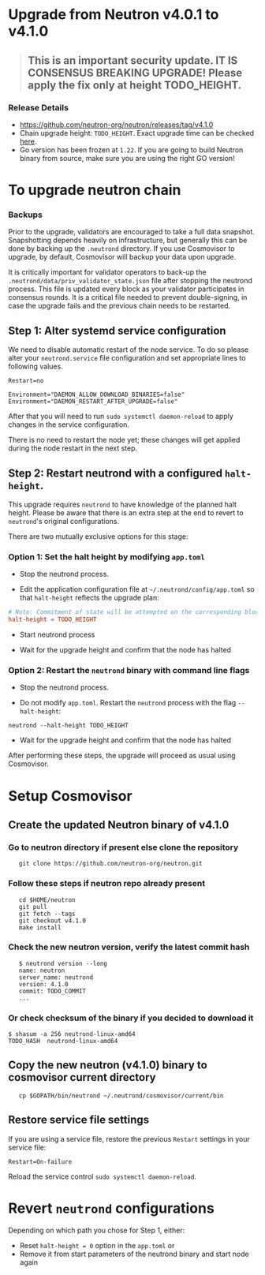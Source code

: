 # Upgrade from Neutron v4.0.1 to v4.1.0

> ## This is an important security update. IT IS CONSENSUS BREAKING UPGRADE! Please apply the fix only at height TODO_HEIGHT.

### Release Details
* https://github.com/neutron-org/neutron/releases/tag/v4.1.0
* Chain upgrade height: `TODO_HEIGHT`. Exact upgrade time can be checked [here](https://www.mintscan.io/neutron/block/TODO_HEIGHT).
* Go version has been frozen at `1.22`. If you are going to build Neutron binary from source, make sure you are using the right GO version!

# To upgrade neutron chain

### Backups

Prior to the upgrade, validators are encouraged to take a full data snapshot. Snapshotting depends heavily on infrastructure, but generally this can be done by backing up the `.neutrond` directory.
If you use Cosmovisor to upgrade, by default, Cosmovisor will backup your data upon upgrade.

It is critically important for validator operators to back-up the `.neutrond/data/priv_validator_state.json` file after stopping the neutrond process. This file is updated every block as your validator participates in consensus rounds. It is a critical file needed to prevent double-signing, in case the upgrade fails and the previous chain needs to be restarted.

## Step 1: Alter systemd service configuration

We need to disable automatic restart of the node service. To do so please alter your `neutrond.service` file configuration and set appropriate lines to following values.

```
Restart=no 

Environment="DAEMON_ALLOW_DOWNLOAD_BINARIES=false"
Environment="DAEMON_RESTART_AFTER_UPGRADE=false"
```

After that you will need to run `sudo systemctl daemon-reload` to apply changes in the service configuration.

There is no need to restart the node yet; these changes will get applied during the node restart in the next step.

## Step 2: Restart neutrond with a configured `halt-height`.

This upgrade requires `neutrond` to have knowledge of the planned halt height. Please be aware that there is an extra step at the end to revert to `neutrond`'s original configurations.

There are two mutually exclusive options for this stage:

### Option 1: Set the halt height by modifying `app.toml`

* Stop the neutrond process.

* Edit the application configuration file at `~/.neutrond/config/app.toml` so that `halt-height` reflects the upgrade plan:

```toml
# Note: Commitment of state will be attempted on the corresponding block.
halt-height = TODO_HEIGHT
```
* Start neutrond process

* Wait for the upgrade height and confirm that the node has halted

### Option 2: Restart the `neutrond` binary with command line flags

* Stop the neutrond process.

* Do not modify `app.toml`. Restart the `neutrond` process with the flag `--halt-height`:
```shell
neutrond --halt-height TODO_HEIGHT
```

* Wait for the upgrade height and confirm that the node has halted

After performing these steps, the upgrade will proceed as usual using Cosmovisor.

# Setup Cosmovisor
## Create the updated Neutron binary of v4.1.0

### Go to neutron directory if present else clone the repository

```shell
   git clone https://github.com/neutron-org/neutron.git
```

### Follow these steps if neutron repo already present

```shell
   cd $HOME/neutron
   git pull
   git fetch --tags
   git checkout v4.1.0
   make install
```

### Check the new neutron version, verify the latest commit hash
```shell
   $ neutrond version --long
   name: neutron
   server_name: neutrond
   version: 4.1.0
   commit: TODO_COMMIT
   ...
```

### Or check checksum of the binary if you decided to download it

```shell
$ shasum -a 256 neutrond-linux-amd64
TODO_HASH  neutrond-linux-amd64
```

## Copy the new neutron (v4.1.0) binary to cosmovisor current directory
```shell
   cp $GOPATH/bin/neutrond ~/.neutrond/cosmovisor/current/bin
```

## Restore service file settings

If you are using a service file, restore the previous `Restart` settings in your service file: 
```
Restart=On-failure 
```
Reload the service control `sudo systemctl daemon-reload`.

# Revert `neutrond` configurations

Depending on which path you chose for Step 1, either:

* Reset `halt-height = 0` option in the `app.toml` or
* Remove it from start parameters of the neutrond binary and start node again
